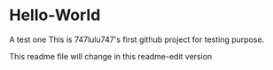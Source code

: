 # Hello-World
A test one
This is 747lulu747's first github project for testing purpose.


This readme file will change in this readme-edit version
